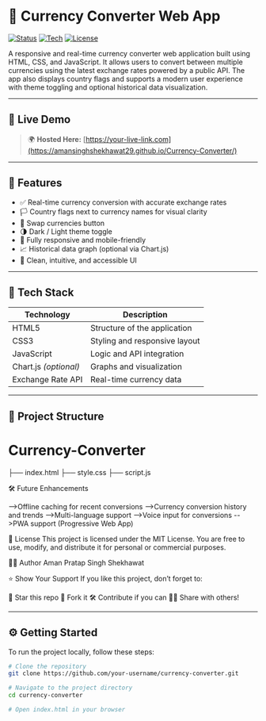 # 💱 Currency Converter Web App

[![Status](https://img.shields.io/badge/Project-Completed-00C853?style=flat-square&logo=vercel)]()
[![Tech](https://img.shields.io/badge/Tech-HTML%2C%20CSS%2C%20JS-blue?style=flat-square&logo=javascript)]()
[![License](https://img.shields.io/badge/License-MIT-lightgrey?style=flat-square)]()

A responsive and real-time currency converter web application built using HTML, CSS, and JavaScript. It allows users to convert between multiple currencies using the latest exchange rates powered by a public API. The app also displays country flags and supports a modern user experience with theme toggling and optional historical data visualization.

---

## 🔗 Live Demo

> 🌍 **Hosted Here:** [https://your-live-link.com](https://amansinghshekhawat29.github.io/Currency-Converter/)  


---

## 📌 Features

- ✅ Real-time currency conversion with accurate exchange rates  
- 🏳️ Country flags next to currency names for visual clarity  
- 🔁 Swap currencies button  
- 🌗 Dark / Light theme toggle  
- 📱 Fully responsive and mobile-friendly  
- 📈 Historical data graph (optional via Chart.js)  
- 🧠 Clean, intuitive, and accessible UI

---

## 🧰 Tech Stack

| Technology | Description                      |
|------------|----------------------------------|
| HTML5      | Structure of the application     |
| CSS3       | Styling and responsive layout    |
| JavaScript | Logic and API integration        |
| Chart.js *(optional)* | Graphs and visualization |
| Exchange Rate API | Real-time currency data    |

---

## 📂 Project Structure

# Currency-Converter
├── index.html
├── style.css
├── script.js


🛠 Future Enhancements

-->Offline caching for recent conversions
-->Currency conversion history and trends
-->Multi-language support
-->Voice input for conversions
-->PWA support (Progressive Web App)

📄 License
This project is licensed under the MIT License.
You are free to use, modify, and distribute it for personal or commercial purposes.

🙋‍♂️ Author
Aman Pratap Singh Shekhawat


⭐️ Show Your Support
If you like this project, don’t forget to:

🌟 Star this repo
🍴 Fork it
🛠 Contribute if you can
🧑‍💻 Share with others!






---

## ⚙️ Getting Started

To run the project locally, follow these steps:

```bash
# Clone the repository
git clone https://github.com/your-username/currency-converter.git

# Navigate to the project directory
cd currency-converter

# Open index.html in your browser









